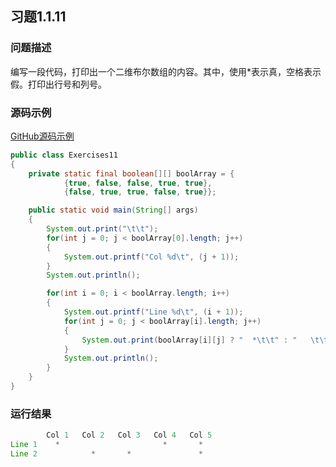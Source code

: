 ## 习题1.1.11

### 问题描述
编写一段代码，打印出一个二维布尔数组的内容。其中，使用*表示真，空格表示假。打印出行号和列号。

### 源码示例
[GitHub源码示例](https://github.com/MoonsunS/Algorithms/blob/master/src/main/java/com/moonsuns/algorithms/chapter01/section01/Exercises11.java)

```java
public class Exercises11
{
    private static final boolean[][] boolArray = {
            {true, false, false, true, true},
            {false, true, true, false, true}};

    public static void main(String[] args)
    {
        System.out.print("\t\t");
        for(int j = 0; j < boolArray[0].length; j++)
        {
            System.out.printf("Col %d\t", (j + 1));
        }
        System.out.println();

        for(int i = 0; i < boolArray.length; i++)
        {
            System.out.printf("Line %d\t", (i + 1));
            for(int j = 0; j < boolArray[i].length; j++)
            {
                System.out.print(boolArray[i][j] ? "  *\t\t" : "   \t\t");
            }
            System.out.println();
        }
    }
}
```

### 运行结果

```java
		Col 1	Col 2	Col 3	Col 4	Col 5	
Line 1	  *		   		   		  *		  *		
Line 2	   		  *		  *		   		  *	
```